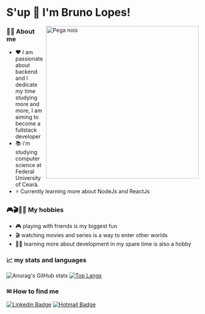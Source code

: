 # S'up 🤙 I'm Bruno Lopes!

<img src="https://i.pinimg.com/originals/25/8d/e6/258de6e09212931d30d5ca8683220b63.png" min-width="400px" max-width="400px" width="400px" align="right" alt="Pega nois">

###  👨‍💻 About me 
- ❤ I am passionate about backend and I dedicate my time studying more and more, I am aiming to become a fullstack developer
- 📚 i'm studying computer science at Federal University of Ceará.
- ⚡ Currently learning more about NodeJs and ReactJs

### 🎮🎬👨‍💻 My hobbies
- 🎮 playing with friends is my biggest fun
- 🎬  watching movies and series is a way to enter other worlds
- 👨‍💻 learning more about development in my spare time is also a hobby
### 📈 my stats and languages
![Anurag's GitHub stats](https://github-readme-stats.vercel.app/api?username=brunoapollon&show_icons=true&theme=radical)
[![Top Langs](https://github-readme-stats.vercel.app/api/top-langs/?username=brunoapollon&layout=compact&show_icons=true&theme=radical)](https://github.com/anuraghazra/github-readme-stats)
###  ✉ How to find me
[![Linkedin Badge](https://img.shields.io/badge/LinkedIn-1781EB?style=for-the-badge&logo=linkedin&logoColor=fff&labelColor=1781EB)](https://www.linkedin.com/in/bruno-vinicius-azevedo-lopes/) [![Hotmail Badge](https://img.shields.io/badge/Gmail-1781EB?style=for-the-badge&logo=gmail&logoColor=fff&labelColor=1781EB)](mailto:eusoubruno7@gmail.com)
